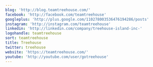```yaml
---
blog: 'http://blog.teamtreehouse.com/'
facebook: 'http://facebook.com/teamtreehouse'
googleplus: 'http://plus.google.com/110278003536476194286/posts'
instagram: 'http://instagram.com/teamtreehouse'
linkedin: 'http://linkedin.com/company/treehouse-island-inc-'
logohandle: teamtreehouse
sort: teamtreehouse
title: Treehouse
twitter: treehouse
website: 'https://teamtreehouse.com/'
youtube: 'http://youtube.com/user/gotreehouse'
---
```

